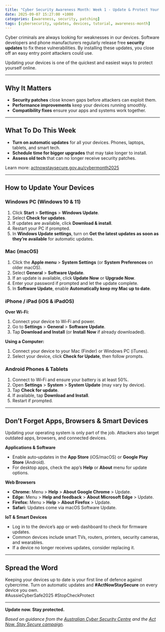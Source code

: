 ```yaml
---
title: "Cyber Security Awareness Month: Week 1 - Update & Protect Your Devices"
date: 2025-09-07 15:27:00 +1000
categories: [awareness, security, patching]
tags: [cybersecurity, updates, devices, tutorial, awareness-month]
---
```



Cyber criminals are always looking for weaknesses in our devices. Software developers and phone manufacturers regularly release free **security updates** to fix these vulnerabilities. By installing these updates, you close off an easy entry point attackers could use.

Updating your devices is one of the quickest and easiest ways to protect yourself online.

---

## Why It Matters
- **Security patches** close known gaps before attackers can exploit them.
- **Performance improvements** keep your devices running smoothly.
- **Compatibility fixes** ensure your apps and systems work together.

---

## What To Do This Week
- **Turn on automatic updates** for all your devices. Phones, laptops, tablets, and smart tech.
- **Schedule time for bigger upgrades** that may take longer to install.
- **Assess old tech** that can no longer receive security patches.

Learn more: [actnowstaysecure.gov.au/cybermonth2025](https://actnowstaysecure.gov.au/cybermonth2025)

---

## How to Update Your Devices

### Windows PC (Windows 10 & 11)
1. Click **Start** > **Settings** > **Windows Update**.
2. Select **Check for updates**.
3. If updates are available, click **Download & install**.
4. Restart your PC if prompted.
5. In **Windows Update settings**, turn on **Get the latest updates as soon as they’re available** for automatic updates.

### Mac (macOS)
1. Click the **Apple menu** > **System Settings** (or **System Preferences** on older macOS).
2. Select **General** > **Software Update**.
3. If an update is available, click **Update Now** or **Upgrade Now**.
4. Enter your password if prompted and let the update complete.
5. In **Software Update**, enable **Automatically keep my Mac up to date**.

### iPhone / iPad (iOS & iPadOS)

**Over Wi‑Fi:**
1. Connect your device to Wi‑Fi and power.
2. Go to **Settings** > **General** > **Software Update**.
3. Tap **Download and Install** (or **Install Now** if already downloaded).

**Using a Computer:**
1. Connect your device to your Mac (Finder) or Windows PC (iTunes).
2. Select your device, click **Check for Update**, then follow prompts.

### Android Phones & Tablets
1. Connect to Wi‑Fi and ensure your battery is at least 50%.
2. Open **Settings** > **System** > **System Update** (may vary by device).
3. Tap **Check for update**.
4. If available, tap **Download and Install**.
5. Restart if prompted.

---

## Don’t Forget Apps, Browsers & Smart Devices

Updating your operating system is only part of the job. Attackers also target outdated apps, browsers, and connected devices.

**Applications & Software**
- Enable auto‑updates in the **App Store** (iOS/macOS) or **Google Play Store** (Android).
- For desktop apps, check the app’s **Help** or **About** menu for update options.

**Web Browsers**
- **Chrome:** Menu > **Help** > **About Google Chrome** > Update.
- **Edge:** Menu > **Help and feedback** > **About Microsoft Edge** > Update.
- **Firefox:** Menu > **Help** > **About Firefox** > Update.
- **Safari:** Updates come via macOS Software Update.

**IoT & Smart Devices**
- Log in to the device’s app or web dashboard to check for firmware updates.
- Common devices include smart TVs, routers, printers, security cameras, and wearables.
- If a device no longer receives updates, consider replacing it.

---

## Spread the Word
Keeping your devices up to date is your first line of defence against cybercrime. Turn on automatic updates and **#ActNowStaySecure** on every device you own.  
#AussieCyberSafe2025 #StopCheckProtect

---


**Update now. Stay protected.**  

*Based on guidance from the [Australian Cyber Security Centre](https://www.cyber.gov.au) and the [Act Now. Stay Secure campaign](https://www.actnowstaysecure.gov.au).*
